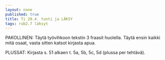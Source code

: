 ```yaml
---
layout: none
published: true
title: Ti 20.4. tunti ja LÄKSY
tags: rub2.7 läksyt
---
```

PAKOLLINEN: Täytä työvihkoon tekstin 3 fraasit huolella. Täytä ensin kaikki mitä osaat, vasta sitten katsot kirjasta apua.

PLUSSAT: Kirjasta s. 51 alkaen t. 5a, 5b, 5c, 5d (plussa per tehtävä).
